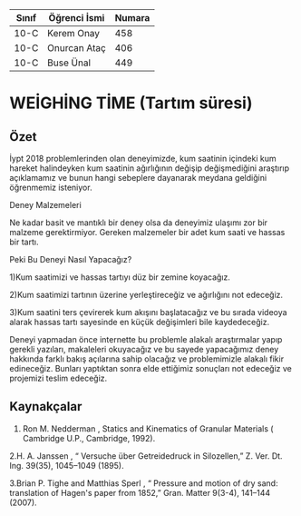 
 

Sınıf | Öğrenci İsmi  | Numara
-------|----------------|--------
10-C   | Kerem Onay   | 458
10-C   | Onurcan Ataç | 406
10-C   | Buse Ünal    | 449
#  WEİGHİNG  TİME (Tartım süresi)
## Özet

İypt 2018 problemlerinden olan deneyimizde, kum saatinin içindeki kum hareket halindeyken kum saatinin ağırlığının değişip değişmediğini araştırıp açıklamamız ve bunun hangi sebeplere dayanarak meydana geldiğini öğrenmemiz isteniyor.


Deney Malzemeleri

Ne kadar basit ve mantıklı bir deney olsa da deneyimiz ulaşımı zor bir malzeme gerektirmiyor. Gereken malzemeler bir adet kum saati ve hassas bir tartı.


Peki Bu Deneyi Nasıl Yapacağız?

1)Kum saatimizi ve hassas tartıyı düz bir zemine koyacağız.

2)Kum saatimizi tartının üzerine yerleştireceğiz ve ağırlığını not edeceğiz.

3)Kum saatini ters çevirerek kum akışını başlatacağız ve bu sırada videoya alarak hassas tartı sayesinde  en küçük değişimleri bile  kaydedeceğiz.

Deneyi yapmadan önce internette bu problemle alakalı araştırmalar yapıp gerekli yazıları, makaleleri okuyacağız ve bu sayede yapacağımız deney hakkında farklı  bakış  açılarına sahip olacağız  ve problemimizle  alakalı fikir edineceğiz.
Bunları yaptıktan sonra elde ettiğimiz  sonuçları not edeceğiz ve  projemizi teslim edeceğiz.

## Kaynakçalar  

 1. Ron M. Nedderman , Statics and Kinematics of Granular Materials ( Cambridge U.P., Cambridge, 1992). 

 2.H. A. Janssen , “ Versuche über Getreidedruck in Silozellen,” Z. Ver. Dt. Ing. 39(35), 1045–1049 (1895). 
 
 3.Brian P. Tighe and Matthias Sperl , “ Pressure and motion of dry sand: translation of Hagen's paper from 1852,” Gran. Matter 9(3-4), 141–144 (2007). 
